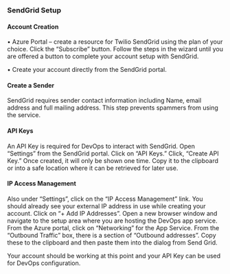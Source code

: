 ### SendGrid Setup

#### Account Creation

•	Azure Portal – create a resource for Twilio SendGrid using the plan of your choice.  Click the “Subscribe” button.  Follow the steps in the wizard until you are offered a button to complete your account setup with SendGrid.

•	Create your account directly from the SendGrid portal.

#### Create a Sender

SendGrid requires sender contact information including Name, email address and full mailing address.  This step prevents spammers from using the service.

#### API Keys

An API Key is required for DevOps to interact with SendGrid.  Open “Settings” from the SendGrid portal.  Click on “API Keys.”  Click, “Create API Key.”  Once created, it will only be shown one time.  Copy it to the clipboard or into a safe location where it can be retrieved for later use.

#### IP Access Management

Also under “Settings”, click on the “IP Access Management” link.  You should already see your external IP address in use while creating your account.  Click on “+ Add IP Addresses”.  Open a new browser window and navigate to the setup area where you are hosting the DevOps app service.  From the Azure portal, click on “Networking” for the App Service.  From the “Outbound Traffic” box, there is a section of “Outbound addresses”. Copy these to the clipboard and then paste them into the dialog from Send Grid. 

Your account should be working at this point and your API Key can be used for DevOps configuration.
